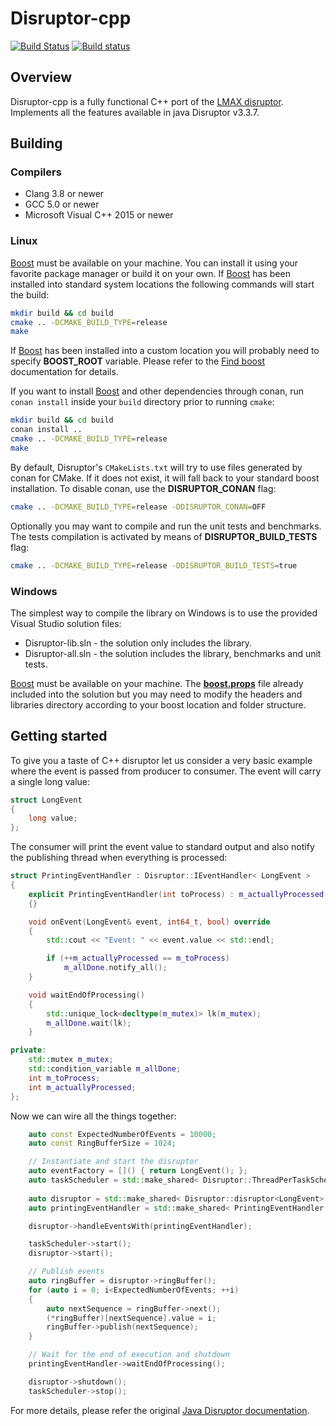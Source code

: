 # Disruptor-cpp

[![Build Status](https://travis-ci.org/Abc-Arbitrage/Disruptor-cpp.svg?branch=master)](https://travis-ci.org/Abc-Arbitrage/Disruptor-cpp)
[![Build status](https://ci.appveyor.com/api/projects/status/7mg15p3d7n8jqjmg?svg=true)](https://ci.appveyor.com/project/Abc-Arbitrage/disruptor-cpp)


## Overview

Disruptor-cpp is a fully functional C++ port of the [LMAX disruptor](https://lmax-exchange.github.io/disruptor/). 
Implements all the features available in java Disruptor v3.3.7.

## Building

### Compilers

* Clang 3.8 or newer
* GCC 5.0 or newer
* Microsoft Visual C++ 2015 or newer

### Linux

[Boost](http://www.boost.org/) must be available on your machine.  You can install it using your favorite package manager or build it on your own.
If [Boost](http://www.boost.org/) has been installed into standard system locations the following commands will start the build:   

```sh
mkdir build && cd build
cmake .. -DCMAKE_BUILD_TYPE=release
make
```

If [Boost](http://www.boost.org/) has been installed into a custom location you will probably need to specify **BOOST_ROOT** variable. Please refer to the [Find boost](https://cmake.org/cmake/help/v3.0/module/FindBoost.html) documentation for details.

If you want to install [Boost](http://www.boost.org/) and other dependencies through conan, run `conan install` inside your `build` directory prior to running `cmake`:

```sh
mkdir build && cd build
conan install ..
cmake .. -DCMAKE_BUILD_TYPE=release
make
```

By default, Disruptor's `CMakeLists.txt` will try to use files generated by conan for CMake. If it does not exist, it will fall back to your standard boost installation. To disable conan, use the **DISRUPTOR_CONAN**
flag:

```sh
cmake .. -DCMAKE_BUILD_TYPE=release -DDISRUPTOR_CONAN=OFF
```

Optionally you may want to compile and run the unit tests and benchmarks. The tests compilation is activated by means of **DISRUPTOR_BUILD_TESTS** flag: 

```sh
cmake .. -DCMAKE_BUILD_TYPE=release -DDISRUPTOR_BUILD_TESTS=true
```

### Windows 

The simplest way to compile the library on Windows is to use the provided Visual Studio solution files:
* Disruptor-lib.sln - the solution only includes the library.
* Disruptor-all.sln - the solution includes the library, benchmarks and unit tests.

[Boost](http://www.boost.org/)  must be available on your machine. The  [**boost.props**](https://github.com/Abc-Arbitrage/Disruptor-cpp/blob/master/boost.props) file already included into the solution but you may need to modify the headers and libraries directory according to your boost location and folder structure.

## Getting started

To give you a taste of C++ disruptor let us consider a very basic example where the event is passed from producer to consumer. The event will carry a single long value:  

```Cpp
struct LongEvent
{
    long value;
};
```

The consumer will print the event value to standard output and also notify the publishing thread when everything is processed:

```Cpp
struct PrintingEventHandler : Disruptor::IEventHandler< LongEvent >
{
    explicit PrintingEventHandler(int toProcess) : m_actuallyProcessed(0), m_toProcess(toProcess)
    {}

    void onEvent(LongEvent& event, int64_t, bool) override
    {
        std::cout << "Event: " << event.value << std::endl;

        if (++m_actuallyProcessed == m_toProcess)
            m_allDone.notify_all();
    }

    void waitEndOfProcessing()
    {
        std::unique_lock<decltype(m_mutex)> lk(m_mutex);
        m_allDone.wait(lk);
    }

private:
    std::mutex m_mutex;
    std::condition_variable m_allDone;
    int m_toProcess;
    int m_actuallyProcessed;
};
```

Now we can wire all the things together:

```Cpp
    auto const ExpectedNumberOfEvents = 10000;
    auto const RingBufferSize = 1024;

    // Instantiate and start the disruptor
    auto eventFactory = []() { return LongEvent(); };
    auto taskScheduler = std::make_shared< Disruptor::ThreadPerTaskScheduler >();
    
    auto disruptor = std::make_shared< Disruptor::disruptor<LongEvent> >(eventFactory, RingBufferSize, taskScheduler);
    auto printingEventHandler = std::make_shared< PrintingEventHandler >(ExpectedNumberOfEvents);

    disruptor->handleEventsWith(printingEventHandler);

    taskScheduler->start();
    disruptor->start();

    // Publish events
    auto ringBuffer = disruptor->ringBuffer();
    for (auto i = 0; i<ExpectedNumberOfEvents; ++i)
    {
        auto nextSequence = ringBuffer->next();
        (*ringBuffer)[nextSequence].value = i;
        ringBuffer->publish(nextSequence);
    }

    // Wait for the end of execution and shutdown
    printingEventHandler->waitEndOfProcessing();

    disruptor->shutdown();
    taskScheduler->stop();
```

For more details, please refer the original [Java Disruptor documentation](https://lmax-exchange.github.io/disruptor).
